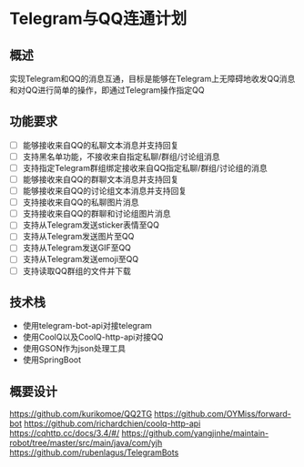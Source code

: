 # Telegram与QQ连通计划
## 概述
实现Telegram和QQ的消息互通，目标是能够在Telegram上无障碍地收发QQ消息和对QQ进行简单的操作，即通过Telegram操作指定QQ

## 功能要求
- [ ] 能够接收来自QQ的私聊文本消息并支持回复
- [ ] 支持黑名单功能，不接收来自指定私聊/群组/讨论组消息
- [ ] 支持指定Telegram群组绑定接收来自QQ指定私聊/群组/讨论组的消息
- [ ] 能够接收来自QQ的群聊文本消息并支持回复
- [ ] 能够接收来自QQ的讨论组文本消息并支持回复
- [ ] 支持接收来自QQ的私聊图片消息
- [ ] 支持接收来自QQ的群聊和讨论组图片消息
- [ ] 支持从Telegram发送sticker表情至QQ
- [ ] 支持从Telegram发送图片至QQ
- [ ] 支持从Telegram发送GIF至QQ
- [ ] 支持从Telegram发送emoji至QQ
- [ ] 支持读取QQ群组的文件并下载

## 技术栈
- 使用telegram-bot-api对接telegram
- 使用CoolQ以及CoolQ-http-api对接QQ
- 使用GSON作为json处理工具
- 使用SpringBoot

## 概要设计
    


https://github.com/kurikomoe/QQ2TG
https://github.com/OYMiss/forward-bot
https://github.com/richardchien/coolq-http-api
https://cqhttp.cc/docs/3.4/#/
https://github.com/yangjinhe/maintain-robot/tree/master/src/main/java/com/yjh
https://github.com/rubenlagus/TelegramBots